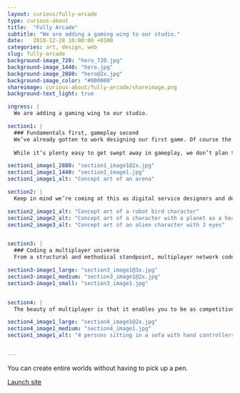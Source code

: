 ```yaml
---
layout: curious/fully-arcade
type: curious-about
title:  "Fully Arcade"
subtitle: "We are adding a gaming wing to our studio."
date:   2018-12-28 10:00:00 +0100
categories: art, design, web
slug: fully-arcade
background-image_720: "hero_720.jpg"
background-image_1440: "hero.jpg"
background-image_2880: "hero@2x.jpg"
background-image_color: "#000000"
shareimage: curious-about/fully-arcade/shareimage.png
background-text_light: true

ingress: |
  We are adding a gaming wing to our studio.

section1: |
  ### Fundamentals first, gameplay second
  We’ve already gotten to work designing our first game. Of course the gameplay is the exciting bit, but we’ll keep this a spoiler-free read for now. 
  
  While it’s plenty easy to get swept away in gameplay, we don’t plan to waste the rare opportunity of starting something from scratch. There are some structural elements that are hard to incorporate if you get too far down the road with building a game, so we’re doing them upfront – multiplayer programming being one of them. 

section1_image1_2880: "section1_image1@2x.jpg"
section1_image1_1440: "section1_image1.jpg"
section1_image1_alt: "Concept art of an arena"

section2: |
  Keep in mind we’re coming at this as digital service designers and developers. Since we see from such different eyes, there is a lot about gaming systems and features that we’re excited to revamp, upturn and reimagine as we go along. 

section2_image1_alt: "Concept art of a robot bird character"
section2_image2_alt: "Concept art of a character with a planet as a head"
section2_image3_alt: "Concept art of an alien character with 3 eyes"


section3: |
  ### Coding a multiplayer universe
  From a structural and methodical standpoint, multiplayer network code is way more difficult than single player. It’s also really hard to do retroactively — you need to do it from the get-go, before you’ve made any final decisions about your gameplay. That was the first decision we made, that we want to start with the multiplayer functionality.

section3-image1_large: "section3_image1@3x.jpg"
section3-image1_medium: "section3_image1@2x.jpg"
section3-image1_small: "section3_image1.jpg"


section4: |
  The beauty of multiplayer is that it enables you to be as competitive as you want, the game will always be as challenging as the next brilliant player you get matched with. And in a world of 3.2 billion internet users, there is a sea of competition out there to keep you on your toes. It’s inclusive too. Your great aunt can play, and a career gamer can play, and they’ll both have an awesome time.

section4_image1_large: "section4_image1@2x.jpg"
section4_image1_medium: "section4_image1.jpg"
section1_image1_alt: "4 persons sitting in a sofa with hand controllers and testing a game"


---
```


You can create entire worlds without having to pick up a pen.

[Launch site][motion-link]

[motion-link]: http://fullystudios.se

